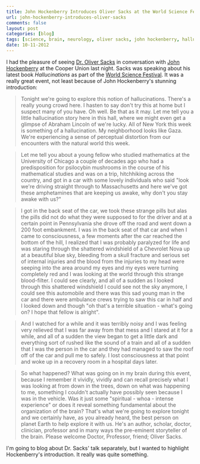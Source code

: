 ```yaml
---
title: John Hockenberry Introduces Oliver Sacks at the World Science Festival
url: john-hockenberry-introduces-oliver-sacks
comments: false
layout: post
categories: [blog]
tags: [science, brain, neurology, oliver sacks, john hockenberry, hallucinations]
date: 10-11-2012
---
```

I had the pleasure of seeing <a href="http://www.oliversacks.com/">Dr. Oliver Sacks</a> in conversation with <a href="http://en.wikipedia.org/wiki/John_Hockenberry">John Hockenberry</a> at the Cooper Union last night. Sacks was speaking about his latest book *Hallucinations* as part of the <a href="http://worldsciencefestival.com/webcasts/sacks?/events/sacks">World Science Festival</a>. It was a really great event, not least because of John Hockenberry's stunning introduction: 

> Tonight we're going to explore this notion of hallucinations. There's a really young crowd here. I hasten to say don't try this at home but I suspect many of you have. Oh well. Be that as it may. Let me tell you a little hallucination story here in this hall, where we might even get a glimpse of Abraham Lincoln of we're lucky. All of New York this week is something of a hallucination. My neighborhood looks like Gaza. We're experiencing a sense of perceptual distortion from our encounters with the natural world this week. 

> Let me tell you about a young fellow who studied mathematics at the University of Chicago a couple of decades ago who had a predisposition for psilocybin mushrooms in the course of his mathematical studies and was on a trip, hitchhiking across the country, and got in a car with some lovely individuals who said "look we're driving straight through to Massachusetts and here we've got these amphetamines that are keeping us awake, why don't you stay awake with us?" 

> I got in the back seat of the car, we took these strange pills but alas the pills did not do what they were supposed to for the driver and at a certain point in Pennsylvania she drove off the road and went down a 200 foot embankment. I was in the back seat of that car and when I came to consciousness, a few moments after the car reached the bottom of the hill, I realized that I was probably paralyzed for life and was staring through the shattered windshield of a Chevrolet Nova up at a beautiful blue sky, bleeding from a skull fracture and serious set of internal injuries and the blood from the injuries to my head were seeping into the area around my eyes and my eyes were turning completely red and I was looking at the world through this strange blood-filter. I could see clearly, and all of a sudden as I looked through this shattered windshield I could see not the sky anymore, I could see this automobile and there was this sad young man in the car and there were ambulance crews trying to saw this car in half and I looked down and though "oh that's a terrible situation - what's going on? I hope that fellow is alright". 

> And I watched for a while and it was terribly noisy and I was feeling very relieved that I was far away from that mess and I stared at it for a while, and all of a sudden the view began to get a little dark and everything sort of rushed like the sound of a train and all of a sudden that I was the person in the car and they had managed to saw the roof off of the car and pull me to safely. I lost consciousness at that point and woke up in a recovery room in a hospital days later. 

> So what happened? What was going on in my brain during this event, because I remember it vividly, vividly and can recall precisely what I was looking at from down in the trees, down on what was happening to me, something I couldn't actually have possibly seen because I was in the vehicle. Was it just some "spiritual - whoa - intense experience" or does it reveal something fundamental about the organization of the brain? That's what we're going to explore tonight and we certainly have, as you already heard, the best person on planet Earth to help explore it with us. He's an author, scholar, doctor, clinician, professor and in many ways the pre-eminent storyteller of the brain. Please welcome Doctor, Professor, friend; Oliver Sacks. 

I'm going to blog about Dr. Sacks' talk separately, but I wanted to highlight Hockenberry's introduction. It really was quite something. 
